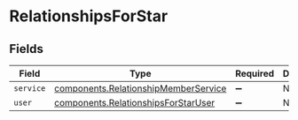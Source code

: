 # RelationshipsForStar


## Fields

| Field                                                                                               | Type                                                                                                | Required                                                                                            | Description                                                                                         |
| --------------------------------------------------------------------------------------------------- | --------------------------------------------------------------------------------------------------- | --------------------------------------------------------------------------------------------------- | --------------------------------------------------------------------------------------------------- |
| `service`                                                                                           | [components.RelationshipMemberService](../../../sdk/models/components/relationshipmemberservice.md) | :heavy_minus_sign:                                                                                  | N/A                                                                                                 |
| `user`                                                                                              | [components.RelationshipsForStarUser](../../../sdk/models/components/relationshipsforstaruser.md)   | :heavy_minus_sign:                                                                                  | N/A                                                                                                 |